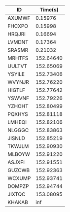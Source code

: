 |ID|Time(s)|
|-|-|
|AXUMWF|0.15976|
|FHCXPO|0.15998|
|HRQJRI|0.16694|
|LVMDNT|0.17364|
|SRASMR|0.21032|
|MRHTFS|152.64640|
|UULTVT|152.65069|
|YSYILE|152.73406|
|WVYNJR|152.76220|
|HIGTLF|152.77642|
|YSWVNF|152.79226|
|YZHOHT|152.80499|
|PQXHYS|152.81118|
|LMHEQI|152.82106|
|NLGGGC|152.83863|
|JISNLD|152.85219|
|TKWJLM|152.90930|
|MLBOYW|152.91220|
|ASJXFI|152.91551|
|GUZCWB|152.92363|
|WCXUMP|152.93741|
|DOMPZP|152.94744|
|JIXTQC|153.08095|
|KHAKAB|inf|
